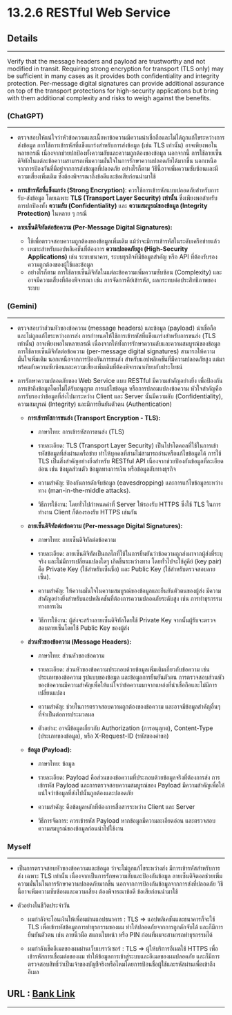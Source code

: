 # 13.2.6 RESTful Web Service

## Details

---

Verify that the message headers and payload are trustworthy and not
modified in transit. Requiring strong encryption for transport (TLS only) may
be sufficient in many cases as it provides both confidentiality and integrity
protection. Per-message digital signatures can provide additional assurance
on top of the transport protections for high-security applications but bring
with them additional complexity and risks to weigh against the benefits.



### (ChatGPT)

---
- ตรวจสอบให้แน่ใจว่าหัวข้อความและเนื้อหาข้อความมีความน่าเชื่อถือและไม่ได้ถูกแก้ไขระหว่างการส่งข้อมูล การใช้การเข้ารหัสที่แข็งแกร่งสำหรับการส่งข้อมูล (เช่น TLS เท่านั้น) อาจเพียงพอในหลายกรณี เนื่องจากช่วยปกป้องทั้งความลับและความถูกต้องของข้อมูล นอกจากนี้ การใช้ลายเซ็นดิจิทัลในแต่ละข้อความสามารถเพิ่มความมั่นใจในการรักษาความปลอดภัยได้มากขึ้น นอกเหนือจากการป้องกันที่มีอยู่จากการส่งข้อมูลที่ปลอดภัย อย่างไรก็ตาม วิธีนี้อาจเพิ่มความซับซ้อนและมีความเสี่ยงเพิ่มเติม ซึ่งต้องพิจารณาถึงข้อดีและข้อเสียก่อนนำมาใช้

- **การเข้ารหัสที่แข็งแกร่ง (Strong Encryption)**: ควรใช้การเข้ารหัสแบบปลอดภัยสำหรับการรับ-ส่งข้อมูล โดยเฉพาะ **TLS (Transport Layer Security) เท่านั้น** ซึ่งเพียงพอสำหรับการปกป้องทั้ง **ความลับ (Confidentiality)** และ **ความสมบูรณ์ของข้อมูล (Integrity Protection)** ในหลาย ๆ กรณี

- **ลายเซ็นดิจิทัลต่อข้อความ (Per-Message Digital Signatures):**

  - ใช้เพื่อตรวจสอบความถูกต้องของข้อมูลเพิ่มเติม แม้ว่าจะมีการเข้ารหัสในระดับเครือข่ายแล้ว
  - เหมาะสำหรับแอปพลิเคชันที่ต้องการ **ความปลอดภัยสูง (High-Security Applications)** เช่น ระบบธนาคาร, ระบบธุรกิจที่มีข้อมูลสำคัญ หรือ API ที่ต้องรับรองความถูกต้องของผู้ใช้และข้อมูล
  - อย่างไรก็ตาม การใช้ลายเซ็นดิจิทัลในแต่ละข้อความเพิ่มความซับซ้อน (Complexity) และอาจมีความเสี่ยงที่ต้องพิจารณา เช่น การจัดการคีย์เข้ารหัส, ผลกระทบต่อประสิทธิภาพของระบบ

### (Gemini)

---

- ตรวจสอบว่าส่วนหัวของข้อความ (message headers) และข้อมูล (payload) น่าเชื่อถือและไม่ถูกแก้ไขระหว่างการส่ง การกำหนดให้ใช้การเข้ารหัสที่แข็งแกร่งสำหรับการขนส่ง (TLS เท่านั้น) อาจเพียงพอในหลายกรณี เนื่องจากให้ทั้งการรักษาความลับและความสมบูรณ์ของข้อมูล การใช้ลายเซ็นดิจิทัลต่อข้อความ (per-message digital signatures) สามารถให้ความมั่นใจเพิ่มเติม นอกเหนือจากการป้องกันการขนส่ง สำหรับแอปพลิเคชันที่มีความปลอดภัยสูง แต่มาพร้อมกับความซับซ้อนและความเสี่ยงเพิ่มเติมที่ต้องพิจารณาเทียบกับประโยชน์

- การรักษาความปลอดภัยของ Web Service แบบ RESTful มีความสำคัญอย่างยิ่ง เพื่อป้องกันการเข้าถึงข้อมูลโดยไม่ได้รับอนุญาต การแก้ไขข้อมูล หรือการปลอมแปลงข้อความ  หัวใจสำคัญคือการรับรองว่าข้อมูลที่ส่งไปมาระหว่าง Client และ Server นั้นมีความลับ (Confidentiality), ความสมบูรณ์ (Integrity) และมีการยืนยันตัวตน (Authentication)
  
  - **การเข้ารหัสการขนส่ง (Transport Encryption - TLS):**

    - ภาษาไทย: การเข้ารหัสการขนส่ง (TLS)
    
    - รายละเอียด: TLS (Transport Layer Security) เป็นโปรโตคอลที่ใช้ในการเข้ารหัสข้อมูลที่ส่งผ่านเครือข่าย ทำให้บุคคลที่สามไม่สามารถอ่านหรือแก้ไขข้อมูลได้ การใช้ TLS เป็นสิ่งสำคัญอย่างยิ่งสำหรับ RESTful API เนื่องจากช่วยป้องกันข้อมูลที่ละเอียดอ่อน เช่น ข้อมูลส่วนตัว ข้อมูลทางการเงิน หรือข้อมูลลับทางธุรกิจ
    
    - ความสำคัญ: ป้องกันการดักจับข้อมูล (eavesdropping) และการแก้ไขข้อมูลระหว่างทาง (man-in-the-middle attacks).
    
    - วิธีการใช้งาน: โดยทั่วไปกำหนดค่าที่ Server ให้รองรับ HTTPS ซึ่งใช้ TLS ในการทำงาน Client ก็ต้องรองรับ HTTPS เช่นกัน

  - **ลายเซ็นดิจิทัลต่อข้อความ (Per-message Digital Signatures):**

    - ภาษาไทย: ลายเซ็นดิจิทัลต่อข้อความ
      
    - รายละเอียด: ลายเซ็นดิจิทัลเป็นกลไกที่ใช้ในการยืนยันว่าข้อความถูกส่งมาจากผู้ส่งที่ระบุจริง และไม่มีการเปลี่ยนแปลงใดๆ เกิดขึ้นระหว่างทาง โดยทั่วไปจะใช้คู่คีย์ (key pair) คือ Private Key (ใช้สำหรับเซ็นชื่อ) และ Public Key (ใช้สำหรับตรวจสอบลายเซ็น).
      
    - ความสำคัญ: ให้ความมั่นใจในความสมบูรณ์ของข้อมูลและยืนยันตัวตนของผู้ส่ง มีความสำคัญอย่างยิ่งสำหรับแอปพลิเคชันที่ต้องการความปลอดภัยระดับสูง เช่น การทำธุรกรรมทางการเงิน
      
    - วิธีการใช้งาน: ผู้ส่งจะสร้างลายเซ็นดิจิทัลโดยใช้ Private Key จากนั้นผู้รับจะตรวจสอบลายเซ็นโดยใช้ Public Key ของผู้ส่ง

  - **ส่วนหัวของข้อความ (Message Headers):**

    - ภาษาไทย: ส่วนหัวของข้อความ
      
    - รายละเอียด: ส่วนหัวของข้อความประกอบด้วยข้อมูลเพิ่มเติมเกี่ยวกับข้อความ เช่น ประเภทของข้อความ รูปแบบของข้อมูล และข้อมูลการยืนยันตัวตน การตรวจสอบส่วนหัวของข้อความมีความสำคัญเพื่อให้แน่ใจว่าข้อความมาจากแหล่งที่น่าเชื่อถือและไม่มีการเปลี่ยนแปลง
      
    - ความสำคัญ: ช่วยในการตรวจสอบความถูกต้องของข้อความ และอาจมีข้อมูลสำคัญอื่นๆ ที่จำเป็นต่อการประมวลผล
      
    - ตัวอย่าง: อาจมีข้อมูลเกี่ยวกับ Authorization (การอนุญาต), Content-Type (ประเภทของข้อมูล), หรือ X-Request-ID (รหัสของคำขอ)
      
  - **ข้อมูล (Payload):**

    - ภาษาไทย: ข้อมูล
      
    - รายละเอียด: Payload คือส่วนของข้อความที่ประกอบด้วยข้อมูลจริงที่ต้องการส่ง การเข้ารหัส Payload และการตรวจสอบความสมบูรณ์ของ Payload มีความสำคัญเพื่อให้แน่ใจว่าข้อมูลที่ส่งไปนั้นถูกต้องและปลอดภัย
      
    - ความสำคัญ: คือข้อมูลหลักที่ต้องการสื่อสารระหว่าง Client และ Server
      
    - วิธีการจัดการ: ควรเข้ารหัส Payload หากข้อมูลมีความละเอียดอ่อน และตรวจสอบความสมบูรณ์ของข้อมูลก่อนนำไปใช้งาน
   
      
### Myself 

---

- เป็นการตรวจสอบหัวของข้อความและข้อมูล ว่าจะไม่ถูกแก้ไขระหว่างส่ง มีการเข้ารหัสสำหรับการส่ง เฉพาะ TLS เท่านั้น เนื่องจากเป็นการรักษความลับและป้องกันข้อมูล ลายเซ็นดิจิตอลช่วยเพิ่มความมั่นในในการรักษาความปลอดภัยมากขึ้น นอกจากการป้องกันข้อมูลจากการส่งที่ปลอดภัย วิธีนี้อาจเพิ่มความซับซ้อนและความเสี่ยง ต้องพิจารณาข้อดี ข้อเสียก่อนนำมาใช้

- ตัวอย่างในชีวิตประจำวัน

  - ผมกำลังจะโอนเงินให้เพื่อนผ่านแอปธนาคาร : TLS => แอปพลิเคชันและธนาคารก็จะใช้ TLS เพื่อเข้ารหัสข้อมูลการทำธุรกรรมของผม ทำให้ปลอดภัยจากการถูกดักจับได้ และก็มีการยืนยันตัวตน เช่น ลายนิ้วมือ สแกนใบหน้า หรือ PIN ก่อนที่ผมจะสามารถทำธุรกรรมได้

  - ผมกำลังเช็คอีเมลของผมผ่านเว็บเบราว์เซอร์ : TLS => ผู้ให้บริการอีเมลใช้ HTTPS เพื่อเข้ารหัสการเชื่อมต่อของผม ทำให้ข้อมูลการเข้าสู่ระบบและอีเมลของผมปลอดภัย และก็มีการตรวจสอบสิทธิ์ว่าเป็นเจ้าของบัญชีจริงหรือไหมโดยการป้อนชื่อผู้ใช้และรหัสผ่านเพื่อเข้าถึงอีเมล

## URL : [Bank Link](https://bxnkz.github.io/security-requirement)

------------
